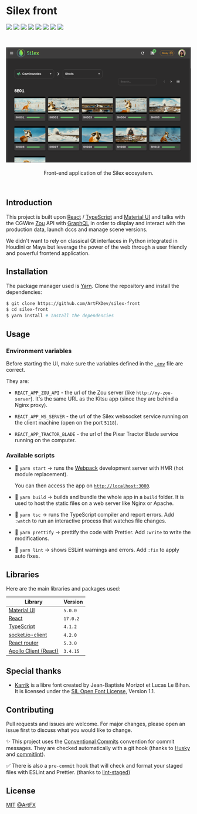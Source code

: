 # Silex front

![](https://img.shields.io/badge/TypeScript-007ACC?style=for-the-badge&logo=typescript&logoColor=white) ![](https://img.shields.io/badge/React-20232A?style=for-the-badge&logo=react&logoColor=61DAFB) ![](https://img.shields.io/badge/React_Router-CA4245?style=for-the-badge&logo=react-router&logoColor=white) ![](https://img.shields.io/badge/Material--UI-0081CB?style=for-the-badge&logo=material-ui&logoColor=white) ![](https://img.shields.io/badge/HTML5-E34F26?style=for-the-badge&logo=html5&logoColor=white) ![](https://img.shields.io/badge/ESLint-4b32c3?style=for-the-badge&logo=eslint&logoColor=white) ![](https://img.shields.io/badge/Prettier-c188c1?style=for-the-badge&logo=prettier&logoColor=white) ![](https://img.shields.io/badge/graphql-e535ab?style=for-the-badge&logo=GraphQL&logoColor=white)

<br>

<p align="center">
  <img width="700" src="./img/silex_front_capture_1.png">
  <br><br>
  Front-end application of the Silex ecosystem.<br>
</p>

<br>

## Introduction

This project is built upon [React](https://reactjs.org/) / [TypeScript](https://www.typescriptlang.org/) and [Material UI](mui.com/) and talks with the CGWire [Zou](zou.cg-wire.com/) API with [GraphQL](https://graphql.org/) in order to display and interact with the production data, launch dccs and manage scene versions.

We didn't want to rely on classical Qt interfaces in Python integrated in Houdini or Maya but leverage the power of the web through a user friendly and powerful frontend application.

## Installation

The package manager used is [Yarn](https://yarnpkg.com/). Clone the repository and install the dependencies:

```bash
$ git clone https://github.com/ArtFXDev/silex-front
$ cd silex-front
$ yarn install # Install the dependencies
```

## Usage

### Environment variables

Before starting the UI, make sure the variables defined in the [`.env`](.env) file are correct.

They are:

- `REACT_APP_ZOU_API` - the url of the Zou server (like `http://my-zou-server`). It's the same URL as the Kitsu app (since they are behind a Nginx proxy).

- `REACT_APP_WS_SERVER` - the url of the Silex websocket service running on the client machine (open on the port `5118`).

- `REACT_APP_TRACTOR_BLADE` - the url of the Pixar Tractor Blade service running on the computer.

### Available scripts

- 🚀 `yarn start` -> runs the [Webpack](https://webpack.js.org/configuration/dev-server/) development server with HMR (hot module replacement).

  You can then access the app on [`http://localhost:3000`](http://localhost:3000).

- 👷 `yarn build` -> builds and bundle the whole app in a `build` folder. It is used to host the static files on a web server like Nginx or Apache.

- 🔨 `yarn tsc` -> runs the TypeScript compiler and report errors. Add `:watch` to run an interactive process that watches file changes.

- 💅 `yarn prettify` -> prettify the code with Prettier. Add `:write` to write the modifications.

- 🚨 `yarn lint` -> shows ESLint warnings and errors. Add `:fix` to apply auto fixes.

## Libraries

Here are the main libraries and packages used:

| Library                                                            | Version  |
| ------------------------------------------------------------------ | -------- |
| [Material UI](https://mui.com/)                                    | `5.0.0`  |
| [React](https://reactjs.org/)                                      | `17.0.2` |
| [TypeScript](https://www.typescriptlang.org/)                      | `4.1.2`  |
| [socket.io-client](https://socket.io/)                             | `4.2.0`  |
| [React router](reactrouter.com/)                                   | `5.3.0`  |
| [Apollo Client (React)](https://www.apollographql.com/docs/react/) | `3.4.15` |

## Special thanks

- [Karrik](http://karrik.phantom-foundry.com/) is a libre font created by Jean-Baptiste Morizot et Lucas Le Bihan. It is licensed under the [SIL Open Font License](http://scripts.sil.org/OFL), Version 1.1.

## Contributing

Pull requests and issues are welcome. For major changes, please open an issue first to discuss what you would like to change.

✨ This project uses the [Conventional Commits](https://www.conventionalcommits.org/en/v1.0.0/) convention for commit messages. They are checked automatically with a git hook (thanks to [Husky](https://typicode.github.io/husky/#/) and [commitlint](https://github.com/conventional-changelog/commitlint)).

✅ There is also a `pre-commit` hook that will check and format your staged files with ESLint and Prettier. (thanks to [lint-staged](https://github.com/okonet/lint-staged))

## License

[MIT](./LICENSE.md) [@ArtFX](https://artfx.school/)
